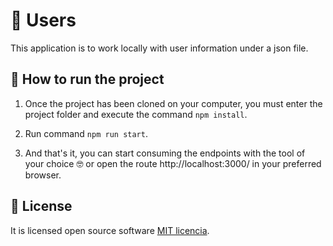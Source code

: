 # 🧒 Users 

This application is to work locally with user information under a json file.

## 🚀 How to run the project

1. Once the project has been cloned on your computer, you must enter the project folder and execute the command `npm install`.

2. Run command `npm run start`.

3. And that's it, you can start consuming the endpoints with the tool of your choice 🤓 or open the route http://localhost:3000/ in your preferred browser.


## 📃 License

It is licensed open source software [MIT licencia](https://opensource.org/licenses/MIT).
